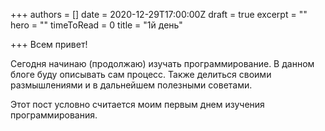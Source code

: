 +++
authors = []
date = 2020-12-29T17:00:00Z
draft = true
excerpt = ""
hero = ""
timeToRead = 0
title = "1й день"

+++
Всем привет! 

Сегодня начинаю (продолжаю) изучать программирование. В данном блоге буду описывать сам процесс. Также делиться своими размышлениями и в дальнейшем полезными советами.

Этот пост условно считается моим первым днем изучения программирования.